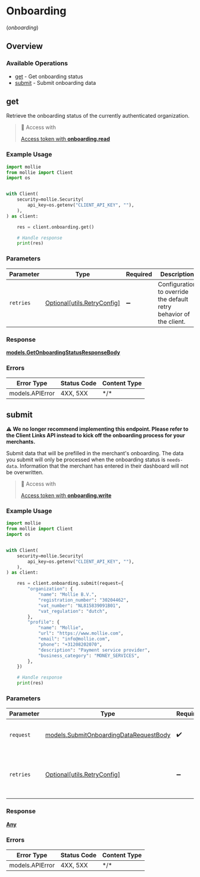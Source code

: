 # Onboarding
(*onboarding*)

## Overview

### Available Operations

* [get](#get) - Get onboarding status
* [submit](#submit) - Submit onboarding data

## get

Retrieve the onboarding status of the currently authenticated organization.

> 🔑 Access with
>
> [Access token with **onboarding.read**](/reference/authentication)

### Example Usage

<!-- UsageSnippet language="python" operationID="get-onboarding-status" method="get" path="/onboarding/me" -->
```python
import mollie
from mollie import Client
import os


with Client(
    security=mollie.Security(
        api_key=os.getenv("CLIENT_API_KEY", ""),
    ),
) as client:

    res = client.onboarding.get()

    # Handle response
    print(res)

```

### Parameters

| Parameter                                                           | Type                                                                | Required                                                            | Description                                                         |
| ------------------------------------------------------------------- | ------------------------------------------------------------------- | ------------------------------------------------------------------- | ------------------------------------------------------------------- |
| `retries`                                                           | [Optional[utils.RetryConfig]](../../models/utils/retryconfig.md)    | :heavy_minus_sign:                                                  | Configuration to override the default retry behavior of the client. |

### Response

**[models.GetOnboardingStatusResponseBody](../../models/getonboardingstatusresponsebody.md)**

### Errors

| Error Type      | Status Code     | Content Type    |
| --------------- | --------------- | --------------- |
| models.APIError | 4XX, 5XX        | \*/\*           |

## submit

**⚠️ We no longer recommend implementing this endpoint. Please refer to the Client Links API instead to kick off the onboarding process for your merchants.**

Submit data that will be prefilled in the merchant's onboarding. The data you submit will only be processed when the onboarding status is `needs-data`. Information that the merchant has entered in their dashboard will not be overwritten.

> 🔑 Access with
>
> [Access token with **onboarding.write**](/reference/authentication)

### Example Usage

<!-- UsageSnippet language="python" operationID="submit-onboarding-data" method="post" path="/onboarding/me" -->
```python
import mollie
from mollie import Client
import os


with Client(
    security=mollie.Security(
        api_key=os.getenv("CLIENT_API_KEY", ""),
    ),
) as client:

    res = client.onboarding.submit(request={
        "organization": {
            "name": "Mollie B.V.",
            "registration_number": "30204462",
            "vat_number": "NL815839091B01",
            "vat_regulation": "dutch",
        },
        "profile": {
            "name": "Mollie",
            "url": "https://www.mollie.com",
            "email": "info@mollie.com",
            "phone": "+31208202070",
            "description": "Payment service provider",
            "business_category": "MONEY_SERVICES",
        },
    })

    # Handle response
    print(res)

```

### Parameters

| Parameter                                                                                 | Type                                                                                      | Required                                                                                  | Description                                                                               |
| ----------------------------------------------------------------------------------------- | ----------------------------------------------------------------------------------------- | ----------------------------------------------------------------------------------------- | ----------------------------------------------------------------------------------------- |
| `request`                                                                                 | [models.SubmitOnboardingDataRequestBody](../../models/submitonboardingdatarequestbody.md) | :heavy_check_mark:                                                                        | The request object to use for the request.                                                |
| `retries`                                                                                 | [Optional[utils.RetryConfig]](../../models/utils/retryconfig.md)                          | :heavy_minus_sign:                                                                        | Configuration to override the default retry behavior of the client.                       |

### Response

**[Any](../../models/.md)**

### Errors

| Error Type      | Status Code     | Content Type    |
| --------------- | --------------- | --------------- |
| models.APIError | 4XX, 5XX        | \*/\*           |